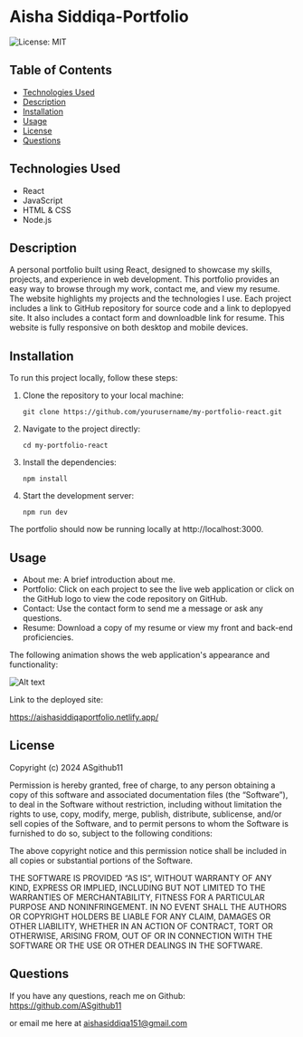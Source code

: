 # Aisha Siddiqa-Portfolio

![License: MIT](https://img.shields.io/badge/License-MIT-blue)

## Table of Contents

- [Technologies Used](#technologies-used)
- [Description](#description)
- [Installation](#installation)
- [Usage](#usage)
- [License](#license)
- [Questions](#questions)

## Technologies Used

- React
- JavaScript
- HTML & CSS
- Node.js

## Description

A personal portfolio built using React, designed to showcase my skills, projects, and experience in web development. This portfolio provides an easy way to browse through my work, contact me, and view my resume. The website highlights my projects and the technologies I use. Each project includes a link to GitHub repository for source code and a link to deplopyed site. It also includes a contact form and downloadble link for resume. This website is fully responsive on both desktop and mobile devices.

## Installation

To run this project locally, follow these steps:

1. Clone the repository to your local machine:

    ```
    git clone https://github.com/yourusername/my-portfolio-react.git
    ```

2. Navigate to the project directly:

    ```
    cd my-portfolio-react
    ```

3. Install the dependencies:

    ```
    npm install
    ```

4. Start the development server:

    ```
    npm run dev
    ```

The portfolio should now be running locally at http://localhost:3000.

## Usage

- About me: A brief introduction about me.
- Portfolio: Click on each project to see the live web application or click on the GitHub logo to view the code repository on GitHub.
- Contact: Use the contact form to send me a message or ask any questions.
- Resume: Download a copy of my resume or view my front and back-end proficiencies.

The following animation shows the web application's appearance and functionality:

![Alt text](src/assets/images/My-Portfolio-Animation.gif)

Link to the deployed site:

https://aishasiddiqaportfolio.netlify.app/

## License

Copyright (c) 2024 ASgithub11

Permission is hereby granted, free of charge, to any person obtaining a copy of this software and associated documentation files (the “Software”), to deal in the Software without restriction, including without limitation the rights to use, copy, modify, merge, publish, distribute, sublicense, and/or sell copies of the Software, and to permit persons to whom the Software is furnished to do so, subject to the following conditions:

The above copyright notice and this permission notice shall be included in all copies or substantial portions of the Software.

THE SOFTWARE IS PROVIDED “AS IS”, WITHOUT WARRANTY OF ANY KIND, EXPRESS OR IMPLIED, INCLUDING BUT NOT LIMITED TO THE WARRANTIES OF MERCHANTABILITY, FITNESS FOR A PARTICULAR PURPOSE AND NONINFRINGEMENT. IN NO EVENT SHALL THE AUTHORS OR COPYRIGHT HOLDERS BE LIABLE FOR ANY CLAIM, DAMAGES OR OTHER LIABILITY, WHETHER IN AN ACTION OF CONTRACT, TORT OR OTHERWISE, ARISING FROM, OUT OF OR IN CONNECTION WITH THE SOFTWARE OR THE USE OR OTHER DEALINGS IN THE SOFTWARE.

## Questions

If you have any questions, reach me on Github: https://github.com/ASgithub11

or email me here at aishasiddiqa151@gmail.com